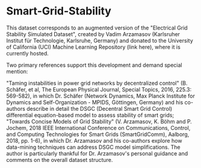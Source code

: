 # Smart-Grid-Stability
This dataset corresponds to an augmented version of the "Electrical Grid Stability Simulated Dataset", created by Vadim Arzamasov (Karlsruher Institut für Technologie, Karlsruhe, Germany) and donated to the University of California (UCI) Machine Learning Repository (link here), where it is currently hosted.

Two primary references support this development and demand special mention:

"Taming instabilities in power grid networks by decentralized control" (B. Schäfer, et al, The European Physical Journal, Special Topics, 2016, 225.3: 569-582), in which Dr. Schäfer (Network Dynamics, Max Planck Institute for Dynamics and Self-Organization - MPIDS, Göttingen, Germany) and his co-authors describe in detail the DSGC (Decentral Smart Grid Control) differential equation-based model to assess stability of smart grids;
"Towards Concise Models of Grid Stability" (V. Arzamasov, K. Böhm and P. Jochem, 2018 IEEE International Conference on Communications, Control, and Computing Technologies for Smart Grids (SmartGridComm), Aalborg, 2018, pp. 1-6), in which Dr. Arzamasov and his co-authors explore how data-mining techniques can address DSGC model simplifications.
The author is particularly thankful for Dr. Arzamasov's personal guidance and comments on the overall dataset structure.
